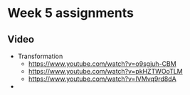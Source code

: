# Week 5 assignments

## Video

- Transformation
    - https://www.youtube.com/watch?v=o9sgjuh-CBM
    - https://www.youtube.com/watch?v=pkHZTWOoTLM
    - https://www.youtube.com/watch?v=IVMvq9rd8dA
- 
